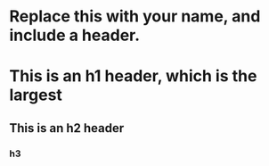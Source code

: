 # Replace this with your name, and include a header.

# This is an h1 header, which is the largest
## This is an h2 header
### h3
